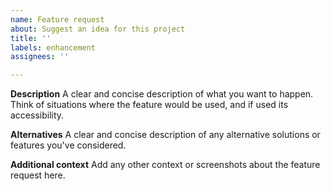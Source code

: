 ```yaml
---
name: Feature request
about: Suggest an idea for this project
title: ''
labels: enhancement
assignees: ''

---
```


**Description**
A clear and concise description of what you want to happen. Think of situations where the feature would be used, and if used its accessibility.

**Alternatives**
A clear and concise description of any alternative solutions or features you've considered.

**Additional context**
Add any other context or screenshots about the feature request here.
